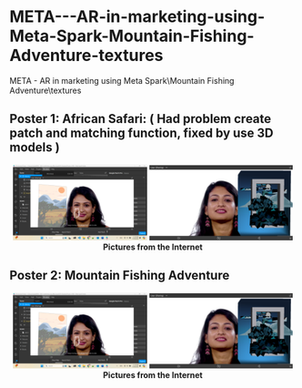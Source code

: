 # META---AR-in-marketing-using-Meta-Spark-Mountain-Fishing-Adventure-textures
META - AR in marketing using Meta Spark\Mountain Fishing Adventure\textures

## Poster 1: African Safari: ( Had problem create patch and matching function, fixed by use 3D models )

<p align="center" width="100%">
    <img width="47%" src="https://github.com/jkaewprateep/META---AR-in-marketing-using-Meta-Spark-Mountain-Fishing-Adventure-textures/blob/main/01.png">
    <img width="50%" src="https://github.com/jkaewprateep/META---AR-in-marketing-using-Meta-Spark-Mountain-Fishing-Adventure-textures/blob/main/02.png"> </br>
    <b> Pictures from the Internet </b> </br>
</p>

## Poster 2: Mountain Fishing Adventure

<p align="center" width="100%">
    <img width="47%" src="https://github.com/jkaewprateep/META---AR-in-marketing-using-Meta-Spark-Mountain-Fishing-Adventure-textures/blob/main/01.png">
    <img width="50%" src="https://github.com/jkaewprateep/META---AR-in-marketing-using-Meta-Spark-Mountain-Fishing-Adventure-textures/blob/main/02.png"> </br>
    <b> Pictures from the Internet </b> </br>
</p>

